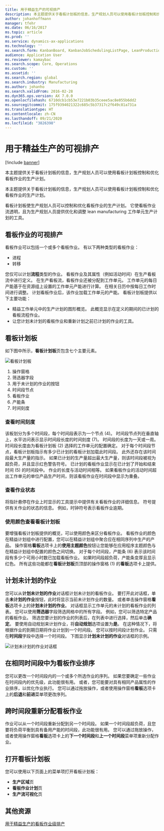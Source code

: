 ```yaml
---
title: 用于精益生产的可视排产
description: 本主题提供关于看板计划板的信息，生产规划人员可以使用看板计划板控制和优化看板作业的生产计划。
author: johanhoffmann
manager: tfehr
ms.date: 06/16/2017
ms.topic: article
ms.prod: ''
ms.service: dynamics-ax-applications
ms.technology: ''
ms.search.form: KanbanBoard, KanbanJobSchedulingListPage, LeanProductionFlowVisualization, KanbanBoardUnplannedJobs
audience: Application User
ms.reviewer: kamaybac
ms.search.scope: Core, Operations
ms.custom: ''
ms.assetid: ''
ms.search.region: global
ms.search.industry: Manufacturing
ms.author: johanho
ms.search.validFrom: 2016-02-28
ms.dyn365.ops.version: AX 7.0.0
ms.openlocfilehash: 6710dcb1cb53e7221b03b35ceee5ac8e055b6dd2
ms.sourcegitcommit: 175f9394021322c685c5b37317c2f649c81a731a
ms.translationtype: HT
ms.contentlocale: zh-CN
ms.lasthandoff: 09/21/2020
ms.locfileid: "3826398"
---
```

# <a name="visual-scheduling-for-lean-manufacturing"></a>用于精益生产的可视排产

[!include [banner](../includes/banner.md)]

本主题提供关于看板计划板的信息，生产规划人员可以使用看板计划板控制和优化看板作业的生产计划。

本主题提供关于看板计划板的信息，生产规划人员可以使用看板计划板控制和优化看板作业的生产计划。

看板计划板使生产规划人员可以控制和优化看板作业的生产计划。 它使看板作业流透明，且为生产规划人员提供优化和调整 lean manufacturing 工作单元生产计划的工具。

## <a name="visual-scheduling-of-kanban-jobs"></a>看板作业的可视排产
看板作业可以包括一个或多个看板作业。 有以下两种类型的看板作业：

-   进程
-   转移

您仅可以计划**流程**类型的作业。 看板作业及其属性（例如活动时间）在生产看板流中进行定义。 在生产看板流，看板作业还被分配到工作单元。 工作单元的每日产能基于在资源组上设置的工作单元产能进行计算。 在相关日历中按每日工作时间进行调整。 计划看板作业后，该作业加载工作单元的产能。 看板计划板提供以下主要功能：

-   精益工作单元中的生产计划的图形概览。 此概览显示在定义的期间的已计划的看板流程作业。
-   让您计划未计划的看板作业和重新计划之前已计划的作业的工具。

## <a name="kanban-schedule-board"></a>看板计划板
如下图中所示，**看板计划板**页包含七个主要元素。 

![看板计划板](./media/kanban-schedule-board-1024x554.png)
1.  操作窗格
2.  筛选器字段
3.  用于未计划的作业的按钮
4.  时间段节点
5.  看板作业
6.  产能条
7.  时间刻度

### <a name="view-the-time-scale"></a>查看时间刻度

该板划分为多个时间段，每个时间段表示为一个节点 (4)。 时间段节点列在垂直轴上，水平访问表示显示时间段长度的时间刻度 (7)。 时间段的长度为一天或一周。 时间段长度由为看板计划板 (2) 选择的工作单元的配置确定。 对于每个时间段节点，看板计划板指示有多少已计划的看板计划加载此时间段。 此外还存在该时间段最大生产量的指示。 如果已计划的生产量超出最大生产量，则该时间段被视为超负荷，并且显示红色警告符号。 已计划的看板作业显示在已计划了开始和结束时间 (5) 的时间段中。 作业的长度与活动时间相等。 如果看板作业的活动时间超出工作单元的单位产品生产时间，则该看板作业在时间段中显示为重叠。

### <a name="view-job-status"></a>查看作业状态

将指针悬停在作业上时显示的工具提示中提供有关看板作业的详细信息。 符号提供有关作业的状态的信息。 例如，时钟符号表示看板作业逾期。

### <a name="use-colors-to-view-the-kanban-schedule-board"></a>使用颜色查看看板计划板

要增强看板计划板提供的概览，可以使用颜色来区分看板作业。 看板作业的颜色在精益计划组中进行配置，您可以在精益计划组中聚合应在相同序列中生产的产品。 操作窗格**看板**选项卡上的**使用主题颜色**按钮让您能够在应用程序主题颜色与在精益计划组中配置的颜色之间切换。 对于每个时间段，产能条 (6) 表示该时间段有多少个可用小时数已加载看板作业。 如果时间段超负荷，产能条变厚且显示红色。 所有这些功能都在**看板计划板**页顶部的操作窗格 (1) 的**看板**选项卡上提供。

## <a name="plan-unplanned-jobs"></a>计划未计划的作业
您可以从**计划未计划的作业**对话框计划未计划的看板作业。 要打开此对话框，单击**未计划的作业**按钮，此时将显示当前未计划作业的数量。 或者单击操作窗格**看板**选项卡上的**计划未计划的作业**。 对话框显示工作单元的未计划的看板作业的列表。 您可以使用**筛选器**字段筛选网格中的所有字段。 例如，您可以筛选特定产品的看板作业。 筛选您要计划的作业的列表后，在列表中进行选择，然后单击**确定**。 要使用自动规划来计划作业，将**自动规划**选项设置为**是**。 在这种情况下，将根据作业的到期日期将作业计划到一个时间段。 您可以按时间段计划作业。 只需在**时间段**字段中选择一个时间段。 下图显示**计划未计划的作业**对话框的示例。 

![计划未计划的作业对话框](./media/plan-unplanned-jobs-1024x564.png)

## <a name="sequence-kanban-jobs-within-the-same-period"></a>在相同时间段中为看板作业排序
您可以更改一个时间段内的一个或多个所选作业的序列。 如果您要确定一些作业在时间段内的优先级，此功能很有用。 或者，您可能要对具有相同产品属性的作业排序，以优化作业执行。 您可以通过拖放操作，或者使用操作窗格**看板**选项卡上的**后退**和**前进**菜单项更改序列。

## <a name="reassign-kanban-jobs-across-periods"></a>跨时间段重新分配看板作业
作业可以从一个时间段重新分配到另一个时间段。 如果一个时间段超负荷，且您要将负荷平衡到具有备用产能的时间段，此功能很有用。 您可以通过拖放操作，或者使用操作窗格**看板**选项卡上的**下一个时间段**和**上一个时间段**菜单项重新分配作业。

## <a name="open-the-kanban-schedule-board"></a>打开看板计划板
您可以使用以下页面上的菜单项打开看板计划板：

-   **生产区域**页
-   **看板作业计划**页
-   **生产流可视化**页


<a name="additional-resources"></a>其他资源
--------

[用于精益生产的看板作业级排产](lean-manufacturing-kanban-job-scheduling.md)

